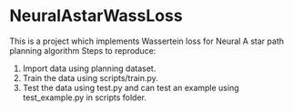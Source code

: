 # NeuralAstarWassLoss

This is a project which implements Wassertein loss for Neural A star path planning algorithm 
Steps to reproduce: 
  1) Import data using planning dataset.
  2) Train the data using scripts/train.py.
  3) Test the data using test.py and can test an example using test_example.py in scripts folder.
